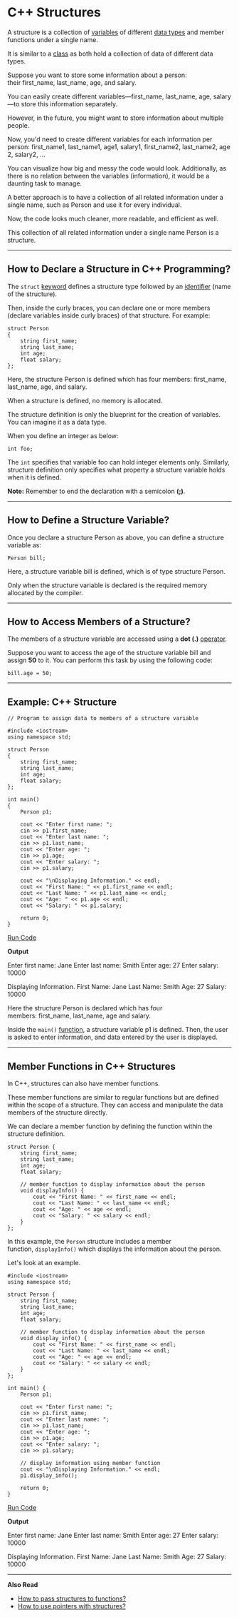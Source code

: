 # C++ Structures

A structure is a collection of [variables](https://www.programiz.com/cpp-programming/variables-literals#variables) of different [data types](https://www.programiz.com/cpp-programming/data-types) and member functions under a single name.

It is similar to a [class](https://www.programiz.com/cpp-programming/object-class) as both hold a collection of data of different data types.

Suppose you want to store some information about a person: their first_name, last_name, age, and salary.

You can easily create different variables—first_name, last_name, age, salary—to store this information separately.

However, in the future, you might want to store information about multiple people.

Now, you'd need to create different variables for each information per person: first_name1, last_name1, age1, salary1, first_name2, last_name2, age2, salary2, …

You can visualize how big and messy the code would look. Additionally, as there is no relation between the variables (information), it would be a daunting task to manage.

A better approach is to have a collection of all related information under a single name, such as Person and use it for every individual.

Now, the code looks much cleaner, more readable, and efficient as well.

This collection of all related information under a single name Person is a structure.

---

## How to Declare a Structure in C++ Programming?

The `struct` [keyword](https://www.programiz.com/cpp-programming/keywords-identifiers#keywords) defines a structure type followed by an [identifier](https://www.programiz.com/cpp-programming/keywords-identifiers#identifiers) (name of the structure).

Then, inside the curly braces, you can declare one or more members (declare variables inside curly braces) of that structure. For example:

```
struct Person
{
    string first_name;
    string last_name;
    int age;
    float salary;
};
```

Here, the structure Person is defined which has four members: first_name, last_name, age, and salary.

When a structure is defined, no memory is allocated.

The structure definition is only the blueprint for the creation of variables. You can imagine it as a data type.

When you define an integer as below:

```
int foo;
```

The `int` specifies that variable foo can hold integer elements only. Similarly, structure definition only specifies what property a structure variable holds when it is defined.

**Note:** Remember to end the declaration with a semicolon **(;)**.

---

## How to Define a Structure Variable?

Once you declare a structure Person as above, you can define a structure variable as:

```
Person bill;
```

Here, a structure variable bill is defined, which is of type structure Person.

Only when the structure variable is declared is the required memory allocated by the compiler.

---

## How to Access Members of a Structure?

The members of a structure variable are accessed using a **dot (.)** [operator](https://www.programiz.com/cpp-programming/operators).

Suppose you want to access the age of the structure variable bill and assign **50** to it. You can perform this task by using the following code:

```
bill.age = 50;
```

---

## Example: C++ Structure

```
// Program to assign data to members of a structure variable

#include <iostream>
using namespace std;

struct Person
{
    string first_name;
    string last_name;
    int age;
    float salary;
};

int main()
{
    Person p1;
    
    cout << "Enter first name: ";
    cin >> p1.first_name;
    cout << "Enter last name: ";
    cin >> p1.last_name;
    cout << "Enter age: ";
    cin >> p1.age;
    cout << "Enter salary: ";
    cin >> p1.salary;

    cout << "\nDisplaying Information." << endl;
    cout << "First Name: " << p1.first_name << endl;
    cout << "Last Name: " << p1.last_name << endl;
    cout << "Age: " << p1.age << endl;
    cout << "Salary: " << p1.salary;

    return 0;
}
```

[Run Code](https://www.programiz.com/cpp-programming/online-compiler)

**Output**

Enter first name: Jane
Enter last name: Smith
Enter age: 27
Enter salary: 10000

Displaying Information.
First Name: Jane
Last Name: Smith
Age: 27
Salary: 10000

Here the structure Person is declared which has four members: first_name, last_name, age and salary.

Inside the `main()` [function](https://www.programiz.com/cpp-programming/function), a structure variable p1 is defined. Then, the user is asked to enter information, and data entered by the user is displayed.

---

## Member Functions in C++ Structures

In C++, structures can also have member functions.

These member functions are similar to regular functions but are defined within the scope of a structure. They can access and manipulate the data members of the structure directly.

We can declare a member function by defining the function within the structure definition.

```
struct Person {
    string first_name;
    string last_name;
    int age;
    float salary;

    // member function to display information about the person
    void displayInfo() {
        cout << "First Name: " << first_name << endl;
        cout << "Last Name: " << last_name << endl;
        cout << "Age: " << age << endl;
        cout << "Salary: " << salary << endl;
    }
};
```

In this example, the `Person` structure includes a member function, `displayInfo()` which displays the information about the person.

Let's look at an example.  

```
#include <iostream>
using namespace std;

struct Person {
    string first_name;
    string last_name;
    int age;
    float salary;

    // member function to display information about the person
    void display_info() {
        cout << "First Name: " << first_name << endl;
        cout << "Last Name: " << last_name << endl;
        cout << "Age: " << age << endl;
        cout << "Salary: " << salary << endl;
    }
};

int main() {
    Person p1;
    
    cout << "Enter first name: ";
    cin >> p1.first_name;
    cout << "Enter last name: ";
    cin >> p1.last_name;
    cout << "Enter age: ";
    cin >> p1.age;
    cout << "Enter salary: ";
    cin >> p1.salary;

    // display information using member function
    cout << "\nDisplaying Information." << endl;
    p1.display_info();

    return 0;
}
```

[Run Code](https://www.programiz.com/cpp-programming/online-compiler)

**Output**

Enter first name: Jane
Enter last name: Smith
Enter age: 27
Enter salary: 10000

Displaying Information.
First Name: Jane
Last Name: Smith
Age: 27
Salary: 10000

---

**Also Read**

- [How to pass structures to functions?](https://www.programiz.com/cpp-programming/structure-function)
- [How to use pointers with structures?](https://www.programiz.com/cpp-programming/structure-pointer)